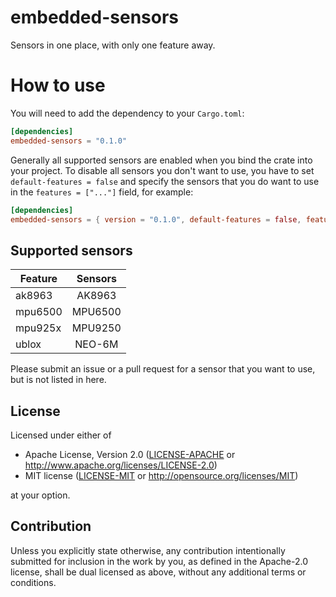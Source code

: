 # embedded-sensors

Sensors in one place, with only one feature away.

# How to use

You will need to add the dependency to your `Cargo.toml`:
```toml
[dependencies]
embedded-sensors = "0.1.0"
```
Generally all supported sensors are enabled when you bind the crate into your project.
To disable all sensors you don't want to use, you have to set `default-features = false` and specify the sensors that you do want to use in the `features = ["..."]` field, for example:
```toml
[dependencies]
embedded-sensors = { version = "0.1.0", default-features = false, features = ["mpu925x", "ublox"] }
```

## Supported sensors

| Feature       | Sensors           |
| ------------- |:-----------------:|
| ak8963        | AK8963 |
| mpu6500       | MPU6500 |
| mpu925x       | MPU9250 |
| ublox         | NEO-6M |

Please submit an issue or a pull request for a sensor that you want to use, but is not listed in here.

## License

Licensed under either of

- Apache License, Version 2.0 ([LICENSE-APACHE](LICENSE-APACHE) or http://www.apache.org/licenses/LICENSE-2.0)
- MIT license ([LICENSE-MIT](LICENSE-MIT) or http://opensource.org/licenses/MIT)

at your option.

## Contribution

Unless you explicitly state otherwise, any contribution intentionally submitted
for inclusion in the work by you, as defined in the Apache-2.0 license, shall be
dual licensed as above, without any additional terms or conditions.
